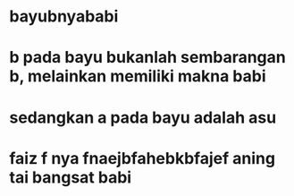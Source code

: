 # bayubnyababi

# b pada bayu bukanlah sembarangan b, melainkan memiliki makna babi
# sedangkan a pada bayu adalah asu

# faiz f nya fnaejbfahebkbfajef aning tai bangsat babi